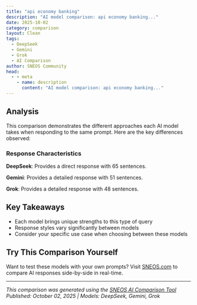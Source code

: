 ```yaml
---
title: "api economy banking"
description: "AI model comparison: api economy banking..."
date: 2025-10-02
category: comparison
layout: Clean
tags:
  - DeepSeek
  - Gemini
  - Grok
  - AI Comparison
author: SNEOS Community
head:
  - - meta
    - name: description
      content: "AI model comparison: api economy banking..."
---
```


<ChatComparison
  title="api economy banking"
  prompt="api economy banking"
  :responses='{
    "DeepSeek": "Of course. The \u0022API Economy\u0022 is fundamentally reshaping the banking industry, moving it from a closed, product-centric model to an open, platform-centric one.\n\nLet\u0027s break down what this means, how it works, and its implications.\n\n### What is the API Economy in Banking?\n\nIn simple terms, the **API Economy** is a commercial environment where businesses provide access to their digital services and data through **Application Programming Interfaces (APIs)**.\n\nIn banking, this means banks no longer just offer end-user products (like a checking account or a loan) directly to customers. Instead, they also expose the *core functions* of those products (like \u0022check balance,\u0022 \u0022initiate payment,\u0022 \u0022verify identity\u0022) as building blocks that other companies can use to create new financial services.\n\n**Analogy:** Think of a bank as a kitchen. Traditionally, it only served pre-made meals (a mortgage, a credit card). In the API economy, the bank opens its kitchen and lets other chefs use its high-quality ingredients and tools (APIs for payments, data, etc.) to create entirely new dishes (fintech apps, embedded finance).\n\n---\n\n### How It Works: The Key Models\n\nThere are three primary models through which banks participate in the API economy:\n\n#### 1. Open Banking \u0026 PSD2 (The Regulator-Led Push)\nThis is a foundational driver, especially in Europe and the UK. Regulations like PSD2 compel banks to open up their customer data (with explicit consent) to licensed third-party providers (TPPs).\n*   **APIs for:** Account information (AIS - Account Information Services) and payment initiation (PIS - Payment Initiation Services).\n*   **Example:** A budgeting app like **Mint** or **Clarity Money** uses AIS APIs to aggregate all your financial account data in one place. A e-commerce site can use PIS APIs to let you pay directly from your bank account instead of using a card.\n\n#### 2. Banking-as-a-Service (BaaS) (The Commercial Opportunity)\nThis is where banks go beyond regulation and actively sell their banking capabilities as a white-label product. A non-bank company can embed financial services directly into its own customer experience.\n*   **APIs for:** Core banking functions like creating accounts, issuing debit/credit cards, handling KYC/AML checks, and processing payments.\n*   **Examples:**\n    *   **Stripe Treasury:** Provides embedded banking for platforms like Shopify, allowing merchants to have instant access to their revenue and manage cash flow.\n    *   **Uber:** Uses BaaS APIs from a partner bank to create digital wallets and offer instant payments to its drivers.\n    *   **Chime/Varo:** These neobanks are often built on top of BaaS platforms provided by partner banks.\n\n#### 3. Partner Ecosystem \u0026 Marketplaces (The Strategic Play)\nBanks create a marketplace within their own mobile or online banking app, featuring third-party fintech products. They use APIs to connect their platform with these partners.\n*   **APIs for:** Secure data sharing, single sign-on, and transaction integration.\n*   **Example:** A large bank like **BBVA** or **DBS** might have a marketplace where its customers can directly access investment robo-advisors, insurance products, or small business lending tools from fintech partners, all within the bank\u0027s app.\n\n---\n\n### Key Drivers and Benefits\n\n| For Banks | For Fintechs \u0026 Third-Party Companies | For End Customers |\n| :--- | :--- | :--- |\n| **New Revenue Streams:** Charge fees for API calls or through revenue-sharing agreements. | **Speed to Market:** Don\u0027t need to build a bank from scratch or get a banking charter. | **More Choice \u0026 Better Products:** Access to innovative, niche financial products. |\n| **Relevance \u0026 Customer Retention:** Become a daily \u0022financial hub\u0022 instead of a utility. | **Focus on Innovation:** Can focus on user experience and specific problems, leveraging the bank\u0027s regulated infrastructure. | **Seamless Experiences:** Embedded finance (e.g., \u0022Buy Now, Pay Later\u0022 at checkout) is frictionless. |\n| **Access to New Data:** Gain insights from how their APIs are used in different contexts. | **Scalability:** Leverage the bank\u0027s robust, secure, and scalable infrastructure. | **Improved Financial Health:** Aggregated data leads to better budgeting and financial advice. |\n| **Operational Efficiency:** Can outsource innovation and let the market build on their platform. | **Lower Regulatory Hurdle:** The partner bank handles the complex compliance. | **Increased Control:** Open Banking gives customers control over their own financial data. |\n\n---\n\n### Major Challenges and Risks for Banks\n\n1.  **Cultural Shift:** Moving from a \u0022product-push\u0022 to a \u0022platform-pull\u0022 model requires a massive change in mindset, from risk-averse to collaborative.\n2.  **Legacy Technology:** Many incumbent banks run on decades-old core systems (COBOL, mainframes) that are not designed for real-time, high-volume API interactions. Modernization is costly and complex.\n3.  **Security \u0026 Compliance:** Opening up APIs creates new attack surfaces. Banks must ensure robust security, data privacy, and compliance with regulations like PSD2, GDPR, and CCPA.\n4.  **Competition \u0026 \u0022Disintermediation\u0022:** Banks risk becoming low-margin \u0022dumb pipes\u0022 while customer-facing fintechs capture the brand relationship and higher-margin services.\n5.  **API Standardization:** A lack of global standards can make integration messy and expensive.\n\n---\n\n### The Future: Where is this headed?\n\n*   **Hyper-Personalization:** APIs will enable real-time, context-aware financial products (e.g., a micro-loan offered the moment you have a large, unexpected expense).\n*   **Embedded Finance Everywhere:** Financial services will become invisible features inside non-financial apps (social media, productivity software, car dashboards).\n*   **Decentralized Finance (DeFi) \u0026 Web3:** Banks may begin to offer APIs that bridge traditional finance with blockchain-based assets and services.\n*   **AI-Driven APIs:** Banks will expose AI and data analytics capabilities as APIs, allowing companies to run fraud detection or credit scoring on their own platforms.\n\n### Conclusion\n\nThe API economy is not a fleeting trend for banking; it is the **new operational model**. Banks that successfully transform into platform businesses\u2014securely exposing their services, collaborating with partners, and embedding themselves into customers\u0027 digital lives\u2014will thrive. Those that resist will face the very real threat of irrelevance, becoming mere utilities in a world driven by seamless, integrated financial experiences.",
    "Gemini": "## API Economy in Banking: A Revolution in Financial Services\n\nThe API (Application Programming Interface) economy is transforming banking, creating a more interconnected, customer-centric, and innovative financial landscape. APIs are essentially software intermediaries that allow different applications to communicate and share data securely. In banking, this translates to opening up core systems and data to trusted third-party developers, partners, and even internal teams.\n\nHere\u0027s a breakdown of the key aspects of the API economy in banking:\n\n**Benefits of API Banking:**\n\n* **Enhanced Customer Experience:**\n    * **Personalization:**  APIs enable banks to understand customer behavior better through data integration, allowing for personalized offers, services, and recommendations.\n    * **Seamless Integration:** Customers can access banking services within their preferred platforms (e.g., e-commerce sites, accounting software) through embedded banking.\n    * **Improved Accessibility:** APIs can power innovative solutions that cater to specific customer needs, such as mobile banking apps with enhanced accessibility features.\n* **New Revenue Streams:**\n    * **Platformification:** Banks can become platforms by offering their services to third-party developers, who can then create innovative solutions and pay for access to the APIs.\n    * **Partnerships:**  APIs facilitate partnerships with fintech companies, retailers, and other businesses, enabling banks to offer a wider range of services and reach new customers.\n    * **Data Monetization (Carefully and Compliantly):**  Aggregated and anonymized data can be monetized (within legal and ethical boundaries) by providing insights to businesses.\n* **Increased Efficiency and Innovation:**\n    * **Faster Development Cycles:**  APIs allow developers to build new applications and services more quickly by leveraging existing functionalities.\n    * **Open Innovation:**  External developers can contribute to the development of new banking solutions, fostering innovation.\n    * **Internal Agility:**  APIs enable different departments within a bank to collaborate more efficiently and build internal tools faster.\n* **Improved Security:**\n    * **Controlled Access:** APIs can be designed with robust security measures, such as authentication and authorization protocols, to protect sensitive data.\n    * **Monitoring and Auditing:** API usage can be closely monitored and audited to detect and prevent fraudulent activities.\n* **Regulatory Compliance:**\n    * **Open Banking Mandates:**  APIs are essential for meeting open banking regulations like PSD2 (Payment Services Directive 2) in Europe, which require banks to provide third-party access to customer account data.\n    * **Standardized Data Exchange:** APIs can facilitate standardized data exchange, making it easier for banks to comply with regulatory reporting requirements.\n\n**Examples of API Banking Use Cases:**\n\n* **Payment Processing:** Integrating payment gateways for online transactions.\n* **Account Aggregation:** Allowing customers to view balances and transactions from multiple banks in one place.\n* **KYC/AML Integration:** Streamlining Know Your Customer (KYC) and Anti-Money Laundering (AML) processes.\n* **Loan Origination:** Automating the loan application and approval process.\n* **Fraud Detection:** Using APIs to access real-time fraud detection services.\n* **Personal Financial Management (PFM):** Providing customers with tools to track their spending, budget, and manage their finances.\n* **Embedded Finance:**  Allowing businesses to offer financial services (e.g., payments, lending) directly to their customers within their own platforms.  Think Shopify offering financing to its merchants.\n* **Loyalty Programs:** Integrating with loyalty programs to offer rewards and incentives.\n\n**Challenges of API Banking:**\n\n* **Security Risks:** APIs expose sensitive data and systems, making them vulnerable to cyberattacks. Strong security measures, such as API gateways, authentication protocols, and encryption, are crucial.\n* **Complexity:** Developing and managing APIs can be complex, requiring specialized skills and infrastructure.\n* **Integration Challenges:** Integrating APIs with legacy systems can be challenging and time-consuming.\n* **Standardization:** The lack of standardized APIs can hinder interoperability and limit the potential of the API economy.\n* **Data Privacy:** Protecting customer data privacy is paramount. Banks must comply with data protection regulations and ensure that APIs are used responsibly.\n* **Developer Experience:**  A poor developer experience (difficult documentation, lack of support) can discourage third-party adoption.\n\n**Key Players in the API Banking Ecosystem:**\n\n* **Banks:**  The core providers of banking services and data.\n* **Fintech Companies:**  Developing innovative financial solutions using APIs.\n* **API Platform Providers:**  Providing the infrastructure and tools for building and managing APIs.  Examples include Mulesoft, Apigee (Google Cloud), and Kong.\n* **Aggregators:** Companies that collect and consolidate data from multiple banks.\n* **E-commerce Platforms:**  Integrating banking services into their platforms to enhance customer experience.\n* **Technology Companies:**  Providing the technology and expertise to support API banking initiatives.\n\n**The Future of API Banking:**\n\nThe API economy in banking is expected to continue to grow rapidly in the coming years, driven by:\n\n* **Increased Demand for Open Banking:**  Regulatory pressures and consumer demand for more control over their financial data will fuel the growth of open banking initiatives.\n* **Emergence of New Technologies:**  Technologies like blockchain and artificial intelligence will create new opportunities for API-based innovation in banking.\n* **Focus on Customer Experience:**  Banks will increasingly leverage APIs to deliver personalized and seamless customer experiences.\n* **Rise of Embedded Finance:**  Embedded finance will become more prevalent, with businesses offering financial services directly to their customers through APIs.\n\n**In conclusion, the API economy is revolutionizing banking by fostering innovation, enhancing customer experience, and creating new revenue streams. While challenges remain, the benefits of API banking are undeniable, and banks that embrace this technology will be well-positioned to thrive in the future.**  It\u0027s not just about compliance with mandates like PSD2; it\u0027s about building a more flexible, responsive, and customer-centric financial services ecosystem.\n",
    "Grok": "The **API economy in banking** refers to the growing ecosystem of Application Programming Interfaces (APIs) that enable banks, financial institutions, fintech companies, and other third-party providers to connect, share data, and offer innovative services seamlessly. APIs act as intermediaries that allow different software systems to communicate with each other, facilitating the exchange of data and functionality in a secure and standardized way. In the context of banking, the API economy has transformed how financial services are developed, delivered, and consumed.\n\n### Key Aspects of the API Economy in Banking:\n1. **Open Banking**:\n   - Open Banking is a regulatory and technological framework that mandates banks to share customer data (with consent) with third-party providers via APIs.\n   - It fosters competition and innovation by allowing fintechs and other companies to build new financial products and services, such as personal finance apps, payment solutions, or lending platforms, using bank data.\n   - For example, in the European Union, the Revised Payment Services Directive (PSD2) has been a major driver of open banking by requiring banks to provide API access to customer account information and payment initiation services.\n\n2. **Improved Customer Experience**:\n   - APIs enable banks to integrate with third-party services, offering customers a more seamless and personalized banking experience.\n   - For instance, customers can link their bank accounts to budgeting apps, investment platforms, or payment systems like Google Pay or Apple Pay through APIs.\n\n3. **Innovation and Collaboration**:\n   - The API economy encourages collaboration between traditional banks and fintech startups, allowing them to co-create innovative solutions.\n   - Banks can offer APIs to developers, enabling the creation of new applications, such as robo-advisors, automated savings tools, or real-time fraud detection systems.\n\n4. **Monetization Opportunities**:\n   - Banks can monetize their APIs by charging third-party providers for access to their data or services. This creates new revenue streams beyond traditional banking products.\n   - For example, a bank might charge a fintech company for access to its payment processing or customer verification APIs.\n\n5. **Operational Efficiency**:\n   - APIs streamline internal processes by integrating disparate systems within a bank, reducing operational costs and improving efficiency.\n   - For instance, APIs can automate tasks like loan approvals, customer onboarding, or transaction processing by connecting internal systems with external data sources.\n\n### Examples of API Use Cases in Banking:\n- **Payment Initiation**: APIs under PSD2 allow third-party providers to initiate payments directly from a customer\u2019s bank account (e.g., paying bills through a third-party app).\n- **Account Aggregation**: APIs enable apps to consolidate a user\u2019s financial data from multiple bank accounts into a single dashboard.\n- **Identity Verification**: APIs can connect banks with external services for KYC (Know Your Customer) checks, reducing fraud and onboarding time.\n- **Credit Scoring**: Fintechs can use APIs to access customer transaction data (with consent) to offer alternative credit scoring models for loans or mortgages.\n\n### Benefits of the API Economy in Banking:\n- **Innovation**: Rapid development of new financial products and services.\n- **Customer-Centric Solutions**: Personalized and convenient services for users.\n- **Competition**: Encourages smaller players and fintechs to compete with traditional banks.\n- **Scalability**: APIs allow banks to scale services by integrating with external platforms.\n\n### Challenges of the API Economy in Banking:\n- **Security and Privacy**: Sharing data via APIs increases the risk of data breaches and cyberattacks. Banks must ensure robust security measures and comply with regulations like GDPR.\n- **Regulatory Compliance**: Adhering to local and international regulations (e.g., PSD2 in Europe) can be complex and costly.\n- **Standardization**: Lack of uniform API standards can create interoperability issues between different banks and providers.\n- **Legacy Systems**: Many traditional banks rely on outdated IT infrastructure, making API integration challenging.\n\n### Future of the API Economy in Banking:\n- **Embedded Finance**: APIs will enable non-financial companies (e.g., e-commerce platforms, ride-sharing apps) to integrate banking services directly into their platforms.\n- **AI and Machine Learning**: APIs will facilitate the integration of AI-driven tools for fraud detection, personalized financial advice, and customer support.\n- **Global Expansion**: As open banking regulations expand beyond Europe (e.g., in countries like Australia, India, and Brazil), the API economy will grow globally.\n- **Blockchain and Decentralized Finance (DeFi)**: APIs could bridge traditional banking with blockchain-based financial systems, enabling new forms of transactions and asset management.\n\nIn summary, the API economy in banking is a transformative force driving innovation, collaboration, and customer empowerment. However, it requires careful management of security, regulatory, and technical challenges to fully realize its potential. Banks that embrace APIs and open banking will likely stay competitive in an increasingly digital and interconnected financial landscape."
  }'
  published-date="14:08"
/>

## Analysis

This comparison demonstrates the different approaches each AI model takes when responding to the same prompt. Here are the key differences observed:

### Response Characteristics

**DeepSeek**: Provides a direct response with 65 sentences. 

**Gemini**: Provides a detailed response with 51 sentences. 

**Grok**: Provides a detailed response with 48 sentences. 

## Key Takeaways

- Each model brings unique strengths to this type of query
- Response styles vary significantly between models
- Consider your specific use case when choosing between these models

## Try This Comparison Yourself

Want to test these models with your own prompts? Visit [SNEOS.com](https://sneos.com) to compare AI responses side-by-side in real-time.

---

*This comparison was generated using the [SNEOS AI Comparison Tool](https://sneos.com)*
*Published: October 02, 2025 | Models: DeepSeek, Gemini, Grok*
